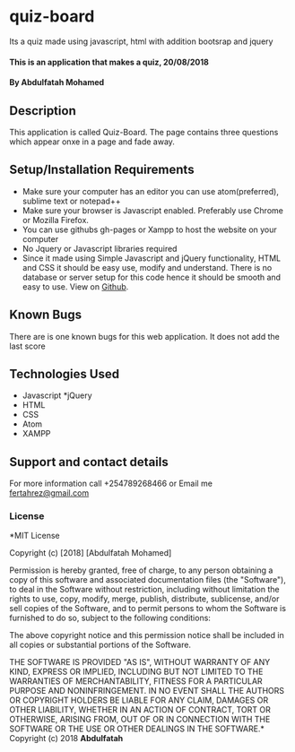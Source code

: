 # quiz-board
Its a quiz made using javascript, html with addition bootsrap and jquery
#### This is an application that makes a quiz, 20/08/2018
#### By **Abdulfatah Mohamed**
## Description
This application is called Quiz-Board. The page contains three questions which appear onxe in a page and fade away.    
## Setup/Installation Requirements
* Make sure your computer has an editor you can use atom(preferred), sublime text or notepad++
* Make sure your browser is Javascript enabled. Preferably use Chrome or Mozilla Firefox. 
* You can use githubs gh-pages or Xampp to host the website on your computer
* No Jquery or Javascript libraries required
* Since it made using Simple Javascript and jQuery functionality, HTML and CSS it should be easy use, modify  and understand.
There is no database or server setup for this code hence it should be smooth and easy to use. View on [Github](http://fatahrez.github.io/triangle-tracker).
## Known Bugs
There are is one known bugs for this web application. It does not add the last score
## Technologies Used
* Javascript
*jQuery
* HTML
* CSS
* Atom
* XAMPP
## Support and contact details
For more information call +254789268466 or Email me fertahrez@gmail.com
### License
*MIT License

Copyright (c) [2018] [Abdulfatah Mohamed]

Permission is hereby granted, free of charge, to any person obtaining a copy
of this software and associated documentation files (the "Software"), to deal
in the Software without restriction, including without limitation the rights
to use, copy, modify, merge, publish, distribute, sublicense, and/or sell
copies of the Software, and to permit persons to whom the Software is
furnished to do so, subject to the following conditions:

The above copyright notice and this permission notice shall be included in all
copies or substantial portions of the Software.

THE SOFTWARE IS PROVIDED "AS IS", WITHOUT WARRANTY OF ANY KIND, EXPRESS OR
IMPLIED, INCLUDING BUT NOT LIMITED TO THE WARRANTIES OF MERCHANTABILITY,
FITNESS FOR A PARTICULAR PURPOSE AND NONINFRINGEMENT. IN NO EVENT SHALL THE
AUTHORS OR COPYRIGHT HOLDERS BE LIABLE FOR ANY CLAIM, DAMAGES OR OTHER
LIABILITY, WHETHER IN AN ACTION OF CONTRACT, TORT OR OTHERWISE, ARISING FROM,
OUT OF OR IN CONNECTION WITH THE SOFTWARE OR THE USE OR OTHER DEALINGS IN THE
SOFTWARE.*
Copyright (c) 2018 **Abdulfatah**
